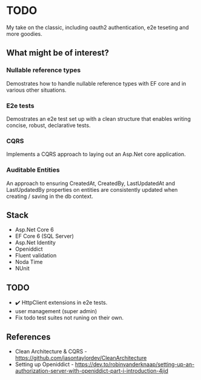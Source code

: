 # TODO
My take on the classic, including oauth2 authentication, e2e teseting and more goodies.

## What might be of interest?
### Nullable reference types
Demostrates how to handle nullable reference types with EF core and in various other situations.

### E2e tests
Demostrates an e2e test set up with a clean structure that enables writing concise, robust, declarative tests.

### CQRS
Implements a CQRS approach to laying out an Asp.Net core application.

### Auditable Entities
An approach to ensuring CreatedAt, CreatedBy, LastUpdatedAt and LastUpdatedBy properties on entities are consistently updated when creating / saving in the db context.

## Stack
- Asp.Net Core 6
- EF Core 6 (SQL Server)
- Asp.Net Identity
- Openiddict
- Fluent validation
- Noda Time
- NUnit

## TODO
- :heavy_check_mark: HttpClient extensions in e2e tests.
- user management (super admin)
- Fix todo test suites not runing on their own.

## References
- Clean Architecture & CQRS - https://github.com/jasontaylordev/CleanArchitecture
- Setting up Openiddict - https://dev.to/robinvanderknaap/setting-up-an-authorization-server-with-openiddict-part-i-introduction-4jid
